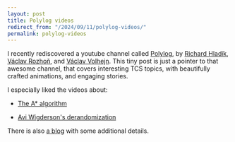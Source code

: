 ```yaml
---
layout: post
title: Polylog videos 
redirect_from: "/2024/09/11/polylog-videos/"
permalink: polylog-videos
---
```


I recently rediscovered a youtube channel called 
[Polylog](https://www.youtube.com/@PolylogCS), by 
[Richard Hladík](https://rihl.uralyx.cz/), 
[Václav Rozhoň](https://n.ethz.ch/~rozhonv/), 
and [Václav Volhejn](https://vvolhejn.com/). This tiny post is just a pointer to that awesome channel, that covers 
interesting TCS topics, with beautifully crafted animations, and engaging stories.

I especially liked the videos about:

* [The A* algorithm](https://www.youtube.com/watch?v=A60q6dcoCjw)

* [Avi Wigderson's derandomization](https://www.youtube.com/watch?v=mZck0N_T9Cs)

There is also [a blog](https://vasekrozhon.wordpress.com/) with some 
additional details. 



